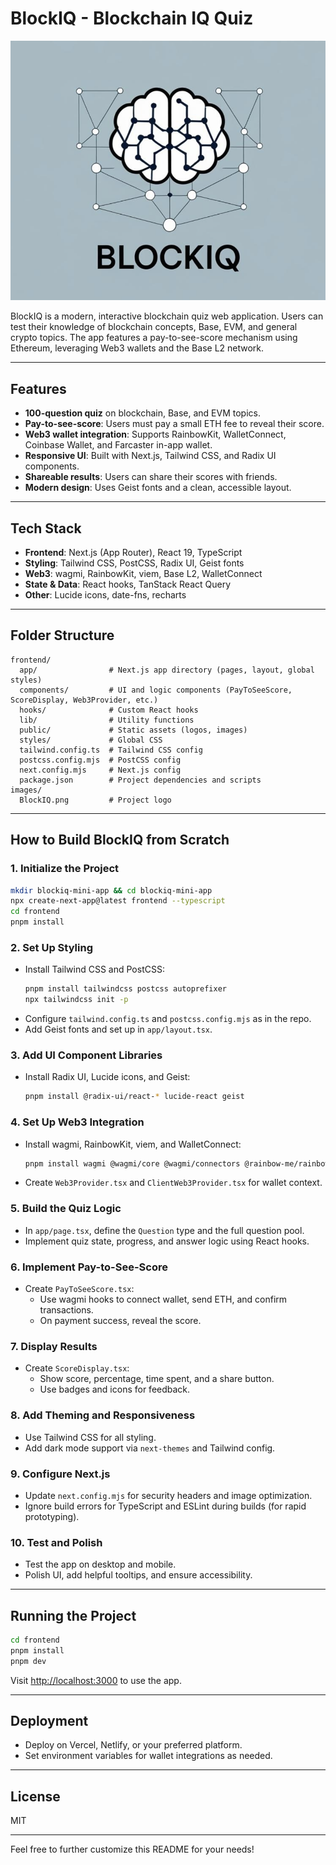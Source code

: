 # BlockIQ - Blockchain IQ Quiz

![BlockIQ Logo](images/BlockIQ.png)

BlockIQ is a modern, interactive blockchain quiz web application. Users can test their knowledge of blockchain concepts, Base, EVM, and general crypto topics. The app features a pay-to-see-score mechanism using Ethereum, leveraging Web3 wallets and the Base L2 network.

---

## Features

- **100-question quiz** on blockchain, Base, and EVM topics.
- **Pay-to-see-score**: Users must pay a small ETH fee to reveal their score.
- **Web3 wallet integration**: Supports RainbowKit, WalletConnect, Coinbase Wallet, and Farcaster in-app wallet.
- **Responsive UI**: Built with Next.js, Tailwind CSS, and Radix UI components.
- **Shareable results**: Users can share their scores with friends.
- **Modern design**: Uses Geist fonts and a clean, accessible layout.

---

## Tech Stack

- **Frontend**: Next.js (App Router), React 19, TypeScript
- **Styling**: Tailwind CSS, PostCSS, Radix UI, Geist fonts
- **Web3**: wagmi, RainbowKit, viem, Base L2, WalletConnect
- **State & Data**: React hooks, TanStack React Query
- **Other**: Lucide icons, date-fns, recharts

---

## Folder Structure

```
frontend/
  app/                # Next.js app directory (pages, layout, global styles)
  components/         # UI and logic components (PayToSeeScore, ScoreDisplay, Web3Provider, etc.)
  hooks/              # Custom React hooks
  lib/                # Utility functions
  public/             # Static assets (logos, images)
  styles/             # Global CSS
  tailwind.config.ts  # Tailwind CSS config
  postcss.config.mjs  # PostCSS config
  next.config.mjs     # Next.js config
  package.json        # Project dependencies and scripts
images/
  BlockIQ.png         # Project logo
```

---

## How to Build BlockIQ from Scratch

### 1. **Initialize the Project**

```sh
mkdir blockiq-mini-app && cd blockiq-mini-app
npx create-next-app@latest frontend --typescript
cd frontend
pnpm install
```

### 2. **Set Up Styling**

- Install Tailwind CSS and PostCSS:
  ```sh
  pnpm install tailwindcss postcss autoprefixer
  npx tailwindcss init -p
  ```
- Configure `tailwind.config.ts` and `postcss.config.mjs` as in the repo.
- Add Geist fonts and set up in `app/layout.tsx`.

### 3. **Add UI Component Libraries**

- Install Radix UI, Lucide icons, and Geist:
  ```sh
  pnpm install @radix-ui/react-* lucide-react geist
  ```

### 4. **Set Up Web3 Integration**

- Install wagmi, RainbowKit, viem, and WalletConnect:
  ```sh
  pnpm install wagmi @wagmi/core @wagmi/connectors @rainbow-me/rainbowkit viem
  ```
- Create `Web3Provider.tsx` and `ClientWeb3Provider.tsx` for wallet context.

### 5. **Build the Quiz Logic**

- In `app/page.tsx`, define the `Question` type and the full question pool.
- Implement quiz state, progress, and answer logic using React hooks.

### 6. **Implement Pay-to-See-Score**

- Create `PayToSeeScore.tsx`:
  - Use wagmi hooks to connect wallet, send ETH, and confirm transactions.
  - On payment success, reveal the score.

### 7. **Display Results**

- Create `ScoreDisplay.tsx`:
  - Show score, percentage, time spent, and a share button.
  - Use badges and icons for feedback.

### 8. **Add Theming and Responsiveness**

- Use Tailwind CSS for all styling.
- Add dark mode support via `next-themes` and Tailwind config.

### 9. **Configure Next.js**

- Update `next.config.mjs` for security headers and image optimization.
- Ignore build errors for TypeScript and ESLint during builds (for rapid prototyping).

### 10. **Test and Polish**

- Test the app on desktop and mobile.
- Polish UI, add helpful tooltips, and ensure accessibility.

---

## Running the Project

```sh
cd frontend
pnpm install
pnpm dev
```
Visit [http://localhost:3000](http://localhost:3000) to use the app.

---

## Deployment

- Deploy on Vercel, Netlify, or your preferred platform.
- Set environment variables for wallet integrations as needed.

---

## License

MIT

---

Feel free to further customize this README for your needs!
